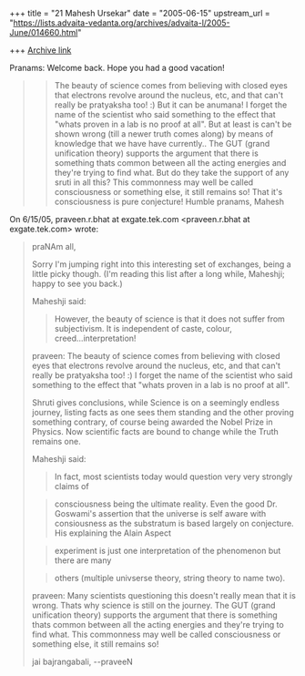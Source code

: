 +++
title = "21 Mahesh Ursekar"
date = "2005-06-15"
upstream_url = "https://lists.advaita-vedanta.org/archives/advaita-l/2005-June/014660.html"

+++
[Archive link](https://lists.advaita-vedanta.org/archives/advaita-l/2005-June/014660.html)

Pranams:
 Welcome back. Hope you had a good vacation!
 >> The beauty of science comes from believing with closed eyes that 
electrons
>> revolve around the nucleus, etc, and that can't really be pratyaksha too! 
:)
 But it can be anumana!
 >> I forget the name of the scientist who said something to the effect that
>> "whats proven in a lab is no proof at all".
 But at least is can't be shown wrong (till a newer truth comes along) by 
means of knowledge that we have have currently..
 >> The GUT (grand unification theory) supports the argument that there is 
something thats common 
>> between all the acting energies and they're trying to find what. 
 But do they take the support of any sruti in all this?
 >> This commonness may well be called consciousness or something else, it 
still remains so!
 That it's consciousness is pure conjecture!
 Humble pranams, Mahesh


 On 6/15/05, praveen.r.bhat at exgate.tek.com <praveen.r.bhat at exgate.tek.com> 
wrote: 
> 
> praNAm all,
> 
> Sorry I'm jumping right into this interesting set of exchanges, being a
> little picky though. (I'm reading this list after a long while, Maheshji;
> happy to see you back.)
> 
> Maheshji said:
> 
> > However, the beauty of science is that it does not suffer from
> subjectivism.
> > It is independent of caste, colour, creed...interpretation!
> 
> praveen:
> The beauty of science comes from believing with closed eyes that electrons
> revolve around the nucleus, etc, and that can't really be pratyaksha too! 
> :)
> I forget the name of the scientist who said something to the effect that
> "whats proven in a lab is no proof at all".
> 
> Shruti gives conclusions, while Science is on a seemingly endless journey,
> listing facts as one sees them standing and the other proving something
> contrary, of course being awarded the Nobel Prize in Physics. Now 
> scientific
> facts are bound to change while the Truth remains one.
> 
> 
> 
> Maheshji said:
> > In fact, most scientists today would question very very strongly claims 
> of
> 
> > consciousness being the ultimate reality. Even the good Dr. Goswami's
> > assertion that the universe is self aware with consiousness as the
> > substratum is based largely on conjecture. His explaining the Alain 
> Aspect
> 
> > experiment is just one interpretation of the phenomenon but there are 
> many
> 
> > others (multiple univserse theory, string theory to name two).
> 
> praveen:
> Many scientists questioning this doesn't really mean that it is wrong. 
> Thats
> why science is still on the journey. The GUT (grand unification theory)
> supports the argument that there is something thats common between all the
> acting energies and they're trying to find what. This commonness may well 
> be
> called consciousness or something else, it still remains so!
> 
> 
> jai bajrangabali,
> --praveeN
>

